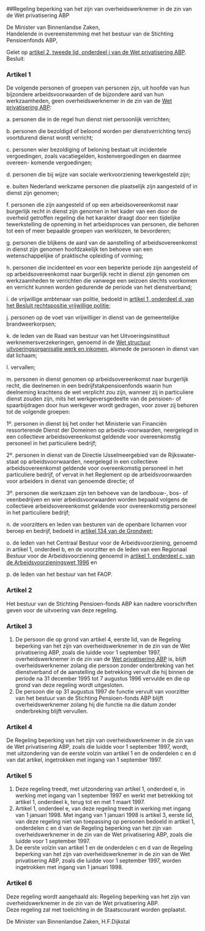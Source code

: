 <meta http-equiv='Content-Type' content='text/html; charset=utf-8' />

##Regeling beperking van het zijn van overheidswerknemer in de zin van de Wet privatisering ABP

De Minister van Binnenlandse Zaken,  
Handelende in overeenstemming met het bestuur van de Stichting Pensioenfonds ABP,

Gelet op [artikel 2, tweede lid, onderdeel j van de Wet privatisering ABP](../../../../../../../../../../../../../../../wet/wet/privatisering/abp/BWBR0007791/README.md).
Besluit:    

### Artikel  1  

De volgende personen of groepen van personen zijn, uit hoofde van hun bijzondere arbeidsvoorwaarden of de bijzondere aard van hun werkzaamheden, geen overheidswerknemer in de zin van de [Wet privatisering ABP](../../../../../../../../../../../../../../../wet/wet/privatisering/abp/BWBR0007791/README.md): 

a. personen die in de regel hun dienst niet persoonlijk verrichten;  

b. personen die bezoldigd of beloond worden per dienstverrichting tenzij voortdurend dienst wordt verricht;  

c. personen wier bezoldiging of beloning bestaat uit incidentele vergoedingen, zoals vacatiegelden, kostenvergoedingen en daarmee overeen- komende vergoedingen;  

d. personen die bij wijze van sociale werkvoorziening tewerkgesteld zijn;  

e. buiten Nederland werkzame personen die plaatselijk zijn aangesteld of in dienst zijn genomen;  

f. personen die zijn aangesteld of op een arbeidsovereenkomst naar burgerlijk recht in dienst zijn genomen in het kader van een door de overheid getroffen regeling die het karakter draagt door een tijdelijke tewerkstelling de opneming in het arbeidsproces van personen, die behoren tot een of meer bepaalde groepen van werklozen, te bevorderen;  

g. personen die blijkens de aard van de aanstelling of arbeidsovereenkomst in dienst zijn genomen hoofdzakelijk ten behoeve van een wetenschappelijke of praktische opleiding of vorming;  

h. personen die incidenteel en voor een beperkte periode zijn aangesteld of op arbeidsovereenkomst naar burgerlijk recht in dienst zijn genomen om werkzaamheden te verrichten die vanwege een seizoen slechts voorkomen en verricht kunnen worden gedurende de periode van het dienstverband;  

i. de vrijwillige ambtenaar van politie, bedoeld in [artikel 1, onderdeel d, van het Besluit rechtspositie vrijwillige politie](../../../../../../../../../../../../../../../AMvB/besluit/rechtspositie/vrijwillige/politie/BWBR0007321/README.md);  

j. personen op de voet van vrijwilliger in dienst van de gemeentelijke brandweerkorpsen;  

k. de leden van de Raad van bestuur van het Uitvoeringsinstituut werknemersverzekeringen, genoemd in de [Wet structuur uitvoeringsorganisatie werk en inkomen](../../../../../../../../../../../../../../../wet/wet/structuur/uitvoeringsorganisatie/werk/en/inkomen/BWBR0013060/README.md), alsmede de personen in dienst van dat lichaam;  

l.  vervallen;   

m. personen in dienst genomen op arbeidsovereenkomst naar burgerlijk recht, die deelnemen in een bedrijfstakpensioenfonds waarin hun deelneming krachtens de wet verplicht zou zijn, wanneer zij in particuliere dienst zouden zijn, mits het werkgeversgedeelte van de pensioen- of spaarbijdragen door hun werkgever wordt gedragen, voor zover zij behoren tot de volgende groepen: 

1º. personen in dienst bij het onder het Ministerie van Financiën ressorterende Dienst der Domeinen op arbeids-voorwaarden, neergelegd in een collectieve arbeidsovereenkomst geldende voor overeenkomstig personeel in het particuliere bedrijf;  

2º. personen in dienst van de Directie IJsselmeergebied van de Rijkswater-staat op arbeidsvoorwaarden, neergelegd in een collectieve arbeidsovereenkomst geldende voor overeenkomstig personeel in het particuliere bedrijf, of vervat in het Reglement op de arbeidsvoorwaarden voor arbeiders in dienst van genoemde directie; of  

3º. personen die werkzaam zijn ten behoeve van de landbouw-, bos- of veenbedrijven en wier arbeidsvoorwaarden worden bepaald volgens de collectieve arbeidsovereenkomst geldende voor overeenkomstig personeel in het particuliere bedrijf;    

n. de voorzitters en leden van besturen van de openbare lichamen voor beroep en bedrijf, bedoeld in [artikel 134 van de Grondwet](../../../../../../../../../../../../../../../wet/grondwet/BWBR0001840/README.md);  

o. de leden van het Centraal Bestuur voor de Arbeidsvoorziening, genoemd in artikel 1, onderdeel b, en de voorzitter en de leden van een Regionaal Bestuur voor de Arbeidsvoorziening genoemd in [artikel 1, onderdeel c, van de Arbeidsvoorzieningswet 1996](../../../../../../../../../../../../../../../wet/arbeidsvoorzieningswet/1996/BWBR0008367/README.md) en  

p. de leden van het bestuur van het FAOP.    

### Artikel  2  

Het bestuur van de Stichting Pensioen-fonds ABP kan nadere voorschriften geven voor de uitvoering van deze regeling.  

### Artikel  3  

1.  De persoon die op grond van artikel 4, eerste lid, van de Regeling beperking van het zijn van overheidswerknemer in de zin van de Wet privatisering ABP, zoals die luidde voor 1 september 1997, overheidswerknemer in de zin van de [Wet privatisering ABP](../../../../../../../../../../../../../../../wet/wet/privatisering/abp/BWBR0007791/README.md) is, blijft overheidswerknemer zolang die persoon zonder onderbreking van het dienstverband of de aanstelling de betrekking vervult die hij binnen de periode na 31 december 1995 tot 7 augustus 1996 vervulde en die op grond van deze regeling wordt uitgesloten.   
2.  De persoon die op 31 augustus 1997 de functie vervult van voorzitter van het bestuur van de Stichting Pensioen-fonds ABP blijft overheidswerknemer zolang hij die functie na die datum zonder onderbreking blijft vervullen.   

### Artikel  4  

De Regeling beperking van het zijn van overheidswerknemer in de zin van de Wet privatisering ABP, zoals die luidde voor 1 september 1997, wordt, met uitzondering van de eerste volzin van artikel 1 en de onderdelen c en d van dat artikel, ingetrokken met ingang van 1 september 1997.  

### Artikel  5  

1.  Deze regeling treedt, met uitzondering van artikel 1, onderdeel e, in werking met ingang van 1 september 1997 en werkt met betrekking tot artikel 1, onderdeel k, terug tot en met 1 maart 1997.   
2.  Artikel 1, onderdeel e, van deze regeling treedt in werking met ingang van 1 januari 1998. Met ingang van 1 januari 1998 is artikel 3, eerste lid, van deze regeling niet van toepassing op personen bedoeld in artikel 1, onderdelen c en d van de Regeling beperking van het zijn van overheidswerknemer in de zin van de Wet privatisering ABP, zoals die luidde voor 1 september 1997.   
3.  De eerste volzin van artikel 1 en de onderdelen c en d van de Regeling beperking van het zijn van overheidswerknemer in de zin van de Wet privatisering ABP, zoals die luidde voor 1 september 1997, worden ingetrokken met ingang van 1 januari 1998.   

### Artikel  6  

Deze regeling wordt aangehaald als: Regeling beperking van het zijn van overheidswerknemer in de zin van de Wet privatisering ABP.  
Deze regeling zal met toelichting in de Staatscourant worden geplaatst.   

De 
Minister van Binnenlandse Zaken, 
H.F.Dijkstal    
